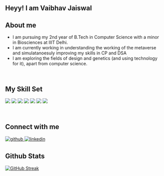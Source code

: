 ## Heyy! I am Vaibhav Jaiswal

## About me  
  

- I am pursuing my 2nd year of B.Tech in Computer Science with a minor in Biosciences at IIIT Delhi.  
- I am currently working in understanding the working of the metaverse and simulatanoesuly improving my skills in CP and DSA
- I am exploring the fields of design and genetics (and using technology for it), apart from computer science.
  
  

<br/>  


## My Skill Set  
<p align="left">
<img src="https://img.shields.io/badge/Java-ED8B00?style=for-the-badge&logo=java&logoColor=white">
<img src="https://img.shields.io/badge/Python-FFD43B?style=for-the-badge&logo=python&logoColor=darkgreen">
<img src="https://img.shields.io/badge/C-00599C?style=for-the-badge&logo=c&logoColor=white">
<img src="https://img.shields.io/badge/MySQL-005C84?style=for-the-badge&logo=mysql&logoColor=white">
<img src="https://img.shields.io/badge/Numpy-777BB4?style=for-the-badge&logo=numpy&logoColor=white">
<img src="https://img.shields.io/badge/Canva-%2300C4CC.svg?&style=for-the-badge&logo=Canva&logoColor=white">
<img src="https://img.shields.io/badge/Figma-F24E1E?style=for-the-badge&logo=figma&logoColor=white">
</p>
<br/>  


## Connect with me  
<a href="https://github.com/vaibhuujaiswal" target="_blank">
<img src=https://img.shields.io/badge/github-%2324292e.svg?&style=for-the-badge&logo=github&logoColor=white alt=github style="margin-bottom: 5px;" />
</a>
<a href="https://www.linkedin.com/in/vaibhav-jaiswal-58103a202/" target="_blank">
<img src=https://img.shields.io/badge/linkedin-%231E77B5.svg?&style=for-the-badge&logo=linkedin&logoColor=white alt=linkedin style="margin-bottom: 5px;" />
</a>  
  

<br/>  

## Github Stats
[![GitHub Streak](http://github-readme-streak-stats.herokuapp.com?user=vaibhuujaiswal&theme=black-ice&date_format=M%20j%5B%2C%20Y%5D)](https://git.io/streak-stats)

